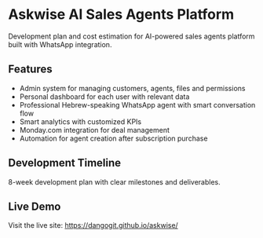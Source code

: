 # Askwise AI Sales Agents Platform

Development plan and cost estimation for AI-powered sales agents platform built with WhatsApp integration.

## Features

- Admin system for managing customers, agents, files and permissions
- Personal dashboard for each user with relevant data
- Professional Hebrew-speaking WhatsApp agent with smart conversation flow
- Smart analytics with customized KPIs
- Monday.com integration for deal management
- Automation for agent creation after subscription purchase

## Development Timeline

8-week development plan with clear milestones and deliverables.

## Live Demo

Visit the live site: https://dangogit.github.io/askwise/
